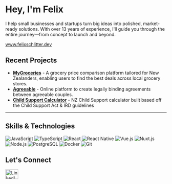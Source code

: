 <h1>Hey, I'm Felix</h1>

<p>I help small businesses and startups turn big ideas into polished, market-ready solutions. With over 13 years of experience, I'll guide you through the entire journey—from concept to launch and beyond.</p>

<p><a href="https://www.felixschlitter.dev">www.felixschlitter.dev</a></p>

<h2>Recent Projects</h2>

* **[MyGroceries](https://www.mygroceries.nz)** - A grocery price comparison platform tailored for New Zealanders, enabling users to find the best deals across local grocery stores.
* **[Agreeable](https://agreeable.co.nz)** - Online platform to create legally binding agreements between agreeable couples.
* **[Child Support Calculator](https://www.childsupportcalculator.nz)** - NZ Child Support calculator built based off the Child Support Act & IRD guidelines

---

<h2>Skills & Technologies</h2>

<p>
  <img src="https://img.shields.io/badge/JavaScript-F7DF1E?style=for-the-badge&logo=javascript&logoColor=black" alt="JavaScript" />
  <img src="https://img.shields.io/badge/TypeScript-3178C6?style=for-the-badge&logo=typescript&logoColor=white" alt="TypeScript" />
  <img src="https://img.shields.io/badge/React-61DAFB?style=for-the-badge&logo=react&logoColor=black" alt="React" />
  <img src="https://img.shields.io/badge/React_Native-61DAFB?style=for-the-badge&logo=react&logoColor=black" alt="React Native" />
  <img src="https://img.shields.io/badge/Vue.js-4FC08D?style=for-the-badge&logo=vue.js&logoColor=white" alt="Vue.js" />
  <img src="https://img.shields.io/badge/Nuxt.js-00DC82?style=for-the-badge&logo=nuxt.js&logoColor=white" alt="Nuxt.js" />
  <img src="https://img.shields.io/badge/Node.js-339933?style=for-the-badge&logo=node.js&logoColor=white" alt="Node.js" />
  <img src="https://img.shields.io/badge/PostgreSQL-4169E1?style=for-the-badge&logo=postgresql&logoColor=white" alt="PostgreSQL" />
  <img src="https://img.shields.io/badge/Docker-2496ED?style=for-the-badge&logo=docker&logoColor=white" alt="Docker" />
  <img src="https://img.shields.io/badge/Git-F05032?style=for-the-badge&logo=git&logoColor=white" alt="Git" />
</p>

<h2>Let's Connect</h2>

<p>
  <a href="https://linkedin.com/in/felixschlitter" target="blank">
    <img align="center" src="https://raw.githubusercontent.com/rahuldkjain/github-profile-readme-generator/master/src/images/icons/Social/linked-in-alt.svg" alt="LinkedIn" height="30" width="40" />
  </a>
</p>
